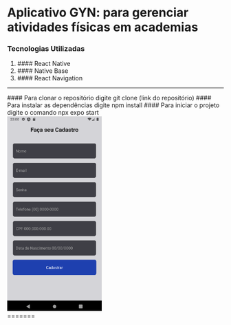 # Aplicativo GYN: para gerenciar atividades físicas em academias

### Tecnologias Utilizadas

<ol>
    <li>#### React Native</li>
    <li>#### Native Base</li>
    <li>#### React Navigation</li>
</ol>

<hr>
#### Para clonar o repositório digite git clone (link do repositório)
#### Para instalar as dependências digite npm install
#### Para iniciar o projeto digite o comando npx expo start

<div>
    <img src="./src/assets/Tela_Cadastro.png" width="220" alt="Imagem Tela Cadastro">
</div>
=======
</div>